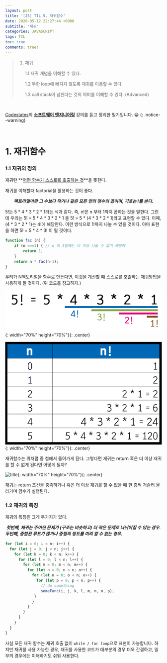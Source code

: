 ```yaml
---
layout: post
title: '[JS] TIL 5. 재귀함수'
date: 2020-05-12 22:27:44 +0900
subtitle: '재귀'
categories: JAVASCRIPT
tags: TIL
toc: true
comments: true!
---
```


> 1. 재귀
>
>    1.1 재귀 개념을 이해할 수 있다.
>
>    1.2 무한 loop에 빠지지 않도록 재귀를 이용할 수 있다.
>
>    1.3 call stack이 넘친다는 것의 의미를 이해할 수 있다. (Advanced)

<br>

[Codestates](https://codestates.com/)의 **[소프트웨어 엔지니어링](https://codestates.com/course/software-engineering)** 강의를 듣고 정리한 필기입니다. 😀 
{: .notice--warning}

<br>

# 1. 재귀함수

###       1.1 재귀의 정의

재귀란 **<u>어떤 함수가 스스로를 호출하는 것</u>**을 뜻한다.

재귀를 이해할때 factorial을 활용하는 것이 좋다.

<center>  <b><i> 펙토리얼이란 그 수보다 작거나 같은 모든 양의 정수의 곱이며, 기호는 !를 쓴다. </i></b>  <br> </center> 

5!는 5 * 4 * 3 * 2 * 1라는 식과 같다. 즉, n!은 n 부터 1까지 곱하는 것을 말한다. 그런데 우리는 5! = 5 * 4 * 3 * 2 * 1 을 5! = 5 * (4 * 3 * 2 * 1)라고 표현할 수 있다. 이때, (4 * 3 * 2 * 1)는 4!에 해당한다. 이런 방식으로 1!까지 나눌 수 있을 것이다. 아마 표현을 하면 5! = 5 * 4 * 3! 이 될 것이다. 

```js
function fac (n) {
	if (n ===1) { // n 이 1일때는 더 이상 나눌 수 없기 때문에 
		return 1; 
	}
	return n * fac(n-1);
}
```

우리가 N펙토리얼을 함수로 만든다면, 이것을 계산할 때 스스로를 호출하는 재귀방법을 사용하게 될 것이다. (위 코드를 참고하자.)

![title](/assets/img/JS-TIL/TIL5/2020-05-12-JS-TIL5-2.png){: width="70%" height="70%"}{: .center}

![title](/assets/img/JS-TIL/TIL5/2020-05-12-JS-TIL5-1.png){: width="70%" height="70%"}{: .center}

재귀함수는 위처럼 중 첩해서 들어가게 된다. 그렇다면 재귀는 return 혹은 더 이상 재귀를 할 수 없게 된다면 어떻게 될까? 

![title](https://media.giphy.com/media/w8DZxlloHGylPREd6g/giphy.gif){: width="70%" height="70%"}{: .center}

재귀는 return 조건을 충족하거나 혹은 더 이상 재귀를 할 수 없을 때 한 층씩 거슬러 올라가며 함수가 실행된다.

###       1.2 재귀의 특징

재귀의 특징은 크게 두가지가 있다.

<center>  <b><i> 첫번째, 재귀는 주어진 문제가 (구조는 비슷하고) 더 작은 문제로 나뉘어질 수 있는 경우. </i></b>  <br> </center 

<center>  <b><i> 두번째, 중첩된 루프가 많거나 중첩의 정도를 미리 알 수 없는 경우. </i></b>  <br> </center>

```js
for (let i = 0; i < n; i++) {
  for (let j = 0; j < n; j++) {
    for (let k = 0; k < n; k++) {
      for (let l = 0; l < n; l++) {
        for (let m = 0; m < n; m++) {
          for (let n = 0; n < n; n++) {
            for (let o = 0; o < n; o++) {
              for (let p = 0; p < n; p++) {
                // do something
                someFunc(i, j, k, l, m, n, o, p);
             }
            }
          }
        }
      }
    }
  }
}
```

사실 모든 재귀 함수는 재귀 호출 없이 `while / for loop`으로 표현이 가능합니다. 하지만 재귀를 사용 가능한 경우, 재귀를 사용한 코드가 대부분의 경우 더욱 간결하고, 일부의 경우에는 이해하기도 쉬워 사용한다.



